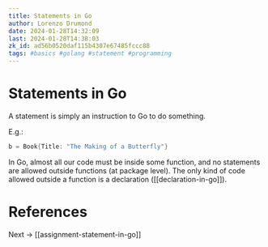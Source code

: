 ```yaml
---
title: Statements in Go
author: Lorenzo Drumond
date: 2024-01-28T14:32:09
last: 2024-01-28T14:38:03
zk_id: ad56b0520daf115b4307e67485fccc88
tags: #basics #golang #statement #programming
---
```



# Statements in Go
A statement is simply an instruction to Go to do something.

E.g.:
```go
b = Book{Title: "The Making of a Butterfly"}
```

In Go, almost all our code must be inside some function, and no statements are allowed outside functions (at package level). The only kind of code allowed outside a function is a declaration ([[declaration-in-go]]).

# References

Next -> [[assignment-statement-in-go]]
